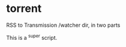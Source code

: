 torrent
=======

RSS to Transmission /watcher dir, in two parts

This is a <sup>super</sup> script.
